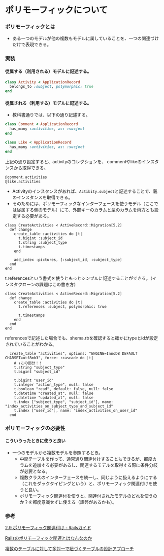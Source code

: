 # ポリモーフィックについて
### ポリモーフィックとは
- ある一つのモデルが他の複数もモデルに属していることを、一つの関連づけだけで表現できる。

### 実装
#### 従属する（利用される）モデルに記述する。
```rb
class Activity < ApplicationRecord
  belongs_to :subject, polymorphic: true
end
```

#### 従属される（利用する）モデルに記述する。
- 教科書通りでは、以下の通り記述する。
```rb
class Comment < ApplicationRecord
  has_many :activities, as: :sucject
end

class Like < ApplicationRecord
  has_many :activities, as: :sucject
end
```
上記の通り設定すると、activityのコレクションを、 commentやlikeのインスタンスから取得できる。
```
@comment.activities
@like.activities
```
- Activityのインスタンスがあれば、`Actibity.subject`と記述することで、親のインスタンスを取得できる。
- そのためには、ポリモーフィックなインターフェースを使うモデル（ここでは従属する側のモデル）にて、外部キーのカラムと型のカラムを両方とも設定する必要がある。
```
class CreateActivities < ActiveRecord::Migration[5.2]
  def change
    create_table :activities do |t|
      t.bigint :subject_id
      t.string :subject_type
      t.timestamps
    end
    
    add_index :pictures, [:subject_id, :subject_type]
  end
end
```
t.referencesという書式を使うともっとシンプルに記述することができる。（インスタクローンの課題はこの書き方）
```
class CreateActivities < ActiveRecord::Migration[5.2]
  def change
    create_table :activities do |t|
      t.references :subject, polymorphic: true

      t.timestamps
    end
  end
end
```
referencesで記述した場合でも、shema.rbを確認すると確かにtypeとidが設定されていることがわかる。
```
  create_table "activities", options: "ENGINE=InnoDB DEFAULT CHARSET=utf8mb3", force: :cascade do |t|
    # ↓この部分！！
    t.string "subject_type"
    t.bigint "subject_id"
    
    t.bigint "user_id"
    t.integer "action_type", null: false
    t.boolean "read", default: false, null: false
    t.datetime "created_at", null: false
    t.datetime "updated_at", null: false
    t.index ["subject_type", "subject_id"], name: "index_activities_on_subject_type_and_subject_id"
    t.index ["user_id"], name: "index_activities_on_user_id"
  end
```

### ポリモーフィックの必要性
#### こういうったときに使うと良い
- 一つのモデルから複数モデルを参照するとき。
  - 中間テーブルを作って、通常通り関連付けすることもできるが、都度カラムを追加する必要があるし、関連するモデルを取得する際に条件分岐が必要となる。
  - 複数クラスのインターフェースを統一し、同じように扱えるようにする（これをダックタイピングという）と、ポリモーフィック関連付けを使うと良い。
  - ポリモーフィック関連付を使うと、関連付されたモデルのどれを使うのか？を都度意識せずに使える（語弊があるかも）。

### 参考
[2.9 ポリモーフィック関連付け - Railsガイド](https://railsguides.jp/association_basics.html#%E3%83%9D%E3%83%AA%E3%83%A2%E3%83%BC%E3%83%95%E3%82%A3%E3%83%83%E3%82%AF%E9%96%A2%E9%80%A3%E4%BB%98%E3%81%91)

[Railsのポリモーフィック関連とはなんなのか](https://qiita.com/itkrt2y/items/32ad1512fce1bf90c20b)

[複数のテーブルに対して多対一で紐づくテーブルの設計アプローチ](https://spice-factory.co.jp/development/has-and-belongs-to-many-table/)


